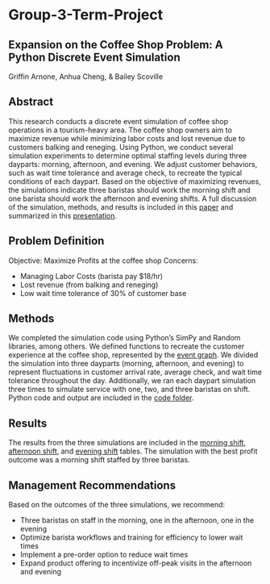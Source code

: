 # Group-3-Term-Project
## Expansion on the Coffee Shop Problem: A Python Discrete Event Simulation
Griffin Arnone, Anhua Cheng, & Bailey Scoville
## Abstract
This research conducts a discrete event simulation of coffee shop operations in a tourism-heavy area. The coffee shop owners aim to maximize revenue while minimizing labor costs and lost revenue due to customers balking and reneging. Using Python, we conduct several simulation experiments to determine optimal staffing levels during three dayparts: morning, afternoon, and evening. We adjust customer behaviors, such as wait time tolerance and average check, to recreate the typical conditions of each daypart. Based on the objective of maximizing revenues, the simulations indicate three baristas should work the morning shift and one barista should work the afternoon and evening shifts. A full discussion of the simulation, methods, and results is included in this [paper](https://github.com/bscov/Group-3-Term-Project/blob/main/Group3_TermProjectPaper.pdf) and summarized in this [presentation](https://github.com/bscov/Group-3-Term-Project/blob/main/Group3_TermProjectSlides.pdf).
## Problem Definition
Objective: Maximize Profits at the coffee shop
Concerns:
- Managing Labor Costs (barista pay $18/hr)
- Lost revenue (from balking and reneging)
- Low wait time tolerance of 30% of customer base
## Methods
We completed the simulation code using Python’s SimPy and Random libraries, among others. We defined functions to recreate the customer experience at the coffee shop, represented by the [event graph](https://github.com/bscov/Group-3-Term-Project/blob/main/Group3_EventGraph.png). 
We divided the simulation into three dayparts (morning, afternoon, and evening) to represent fluctuations in customer arrival rate, average check, and wait time tolerance throughout the day. Additionally, we ran each daypart simulation three times to simulate service with one, two, and three baristas on shift. Python code and output are included in the [code folder](https://github.com/bscov/Group-3-Term-Project/tree/main/Code). 
## Results
The results from the three simulations are included in the [morning shift](https://github.com/bscov/Group-3-Term-Project/blob/main/Results/Group3_MorningShiftResults.png), [afternoon shift](https://github.com/bscov/Group-3-Term-Project/blob/main/Results/Group3_AfternoonShiftResults.png), and [evening shift](https://github.com/bscov/Group-3-Term-Project/blob/main/Results/Group3_EveningShiftResults.png) tables. The simulation with the best profit outcome was a morning shift staffed by three baristas. 
## Management Recommendations
Based on the outcomes of the three simulations, we recommend:
- Three baristas on staff in the morning, one in the afternoon, one in the evening
- Optimize barista workflows and training for efficiency to lower wait times
- Implement a pre-order option to reduce wait times
- Expand product offering to incentivize off-peak visits in the afternoon and evening
